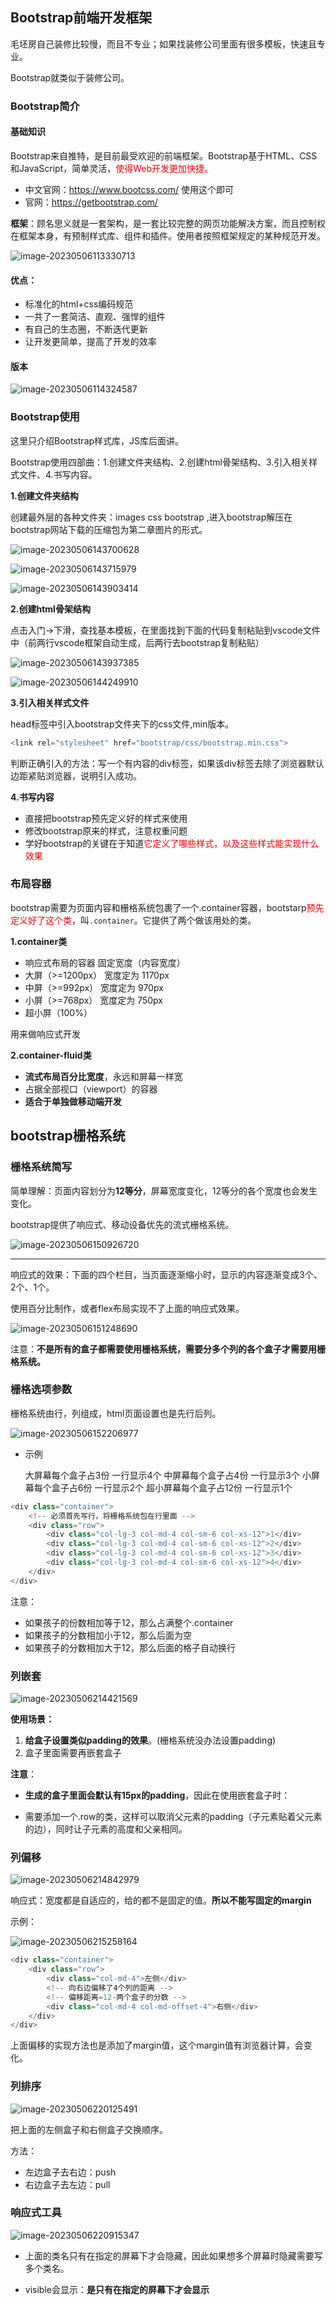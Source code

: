 ## Bootstrap前端开发框架

毛坯房自己装修比较慢，而且不专业；如果找装修公司里面有很多模板，快速且专业。

Bootstrap就类似于装修公司。

### Bootstrap简介

#### 基础知识

Bootstrap来自推特，是目前最受欢迎的前端框架。Bootstrap基于HTML、CSS和JavaScript，简单灵活，<font color=red>使得Web开发更加快捷。</font>

- 中文官网：https://www.bootcss.com/ 使用这个即可
- 官网：https://getbootstrap.com/

**框架**：顾名思义就是一套架构，是一套比较完整的网页功能解决方案，而且控制权在框架本身，有预制样式库、组件和插件。使用者按照框架规定的某种规范开发。

![image-20230506113330713](2023-05-06-boostrap.assets/image-20230506113330713.png)

#### 优点：

- 标准化的html+css编码规范
- 一共了一套简洁、直观、强悍的组件
- 有自己的生态圈，不断迭代更新
- 让开发更简单，提高了开发的效率

#### 版本

![image-20230506114324587](2023-05-06-boostrap.assets/image-20230506114324587.png)



### Bootstrap使用

这里只介绍Bootstrap样式库，JS库后面讲。

Bootstrap使用四部曲：1.创建文件夹结构、2.创建html骨架结构、3.引入相关样式文件、4.书写内容。

**1.创建文件夹结构**

创建最外层的各种文件夹：images css bootstrap ,进入bootstrap解压在bootstrap网站下载的压缩包为第二章图片的形式。

![image-20230506143700628](2023-05-06-Boostrap.assets/image-20230506143700628.png)

![image-20230506143715979](2023-05-06-Boostrap.assets/image-20230506143715979.png)

![image-20230506143903414](2023-05-06-Boostrap.assets/image-20230506143903414.png)

**2.创建html骨架结构**

点击入门→下滑，查找基本模板，在里面找到下面的代码复制粘贴到vscode文件中（前两行vscode框架自动生成，后两行去bootstrap复制粘贴）

![image-20230506143937385](2023-05-06-Boostrap.assets/image-20230506143937385.png)

 ![image-20230506144249910](2023-05-06-Boostrap.assets/image-20230506144249910.png)

**3.引入相关样式文件**

head标签中引入bootstrap文件夹下的css文件,min版本。

```javascript
<link rel="stylesheet" href="bootstrap/css/bootstrap.min.css">
```

判断正确引入的方法：写一个有内容的div标签，如果该div标签去除了浏览器默认边距紧贴浏览器，说明引入成功。

**4.书写内容**

- 直接把bootstrap预先定义好的样式来使用
- 修改bootstrap原来的样式，注意权重问题
- 学好bootstrap的关键在于知道<font color=red>它定义了哪些样式，以及这些样式能实现什么效果</font>

### 布局容器

bootstrap需要为页面内容和栅格系统包裹了一个.container容器，bootstarp<font color=red>预先定义好了这个类</font>，叫`.container`。它提供了两个做该用处的类。

**1.container类**

- 响应式布局的容器       固定宽度（内容宽度）
- 大屏（>=1200px）     宽度定为 1170px
- 中屏（>=992px）       宽度定为 970px
- 小屏（>=768px）       宽度定为 750px
- 超小屏（100%）  

用来做响应式开发

**2.container-fluid类**

- **流式布局百分比宽度**，永远和屏幕一样宽
- 占据全部视口（viewport）的容器
- **适合于单独做移动端开发**

## bootstrap栅格系统

### 栅格系统简写

简单理解：页面内容划分为**12等分**，屏幕宽度变化，12等分的各个宽度也会发生变化。

bootstrap提供了响应式、移动设备优先的流式栅格系统。

![image-20230506150926720](2023-05-06-Boostrap.assets/image-20230506150926720.png)

---

响应式的效果：下面的四个栏目，当页面逐渐缩小时，显示的内容逐渐变成3个、2个、1个。

使用百分比制作，或者flex布局实现不了上面的响应式效果。

![image-20230506151248690](2023-05-06-Boostrap.assets/image-20230506151248690.png)

注意：**不是所有的盒子都需要使用栅格系统，需要分多个列的各个盒子才需要用栅格系统。**

### 栅格选项参数

栅格系统由行，列组成，html页面设置也是先行后列。

![image-20230506152206977](2023-05-06-Boostrap.assets/image-20230506152206977.png)

- 示例

  大屏幕每个盒子占3份    一行显示4个 
  中屏幕每个盒子占4份    一行显示3个
  小屏幕每个盒子占6份    一行显示2个 
  超小屏幕每个盒子占12份 一行显示1个 

```javascript
<div class="container">
    <!-- 必须首先写行，将栅格系统包在行里面 -->
    <div class="row">
        <div class="col-lg-3 col-md-4 col-sm-6 col-xs-12">1</div>
        <div class="col-lg-3 col-md-4 col-sm-6 col-xs-12">2</div>
        <div class="col-lg-3 col-md-4 col-sm-6 col-xs-12">3</div>
        <div class="col-lg-3 col-md-4 col-sm-6 col-xs-12">4</div>
    </div>
</div>
```

注意：

- 如果孩子的份数相加等于12，那么占满整个.container
- 如果孩子的分数相加小于12，那么后面为空
- 如果孩子的分数相加大于12，那么后面的格子自动换行

### 列嵌套

![image-20230506214421569](2023-05-06-Boostrap.assets/image-20230506214421569.png)

**使用场景：**

1. **给盒子设置类似padding的效果**。(栅格系统没办法设置padding)
2. 盒子里面需要再嵌套盒子

**注意**：

- **生成的盒子里面会默认有15px的padding**，因此在使用嵌套盒子时：

- 需要添加一个.row的类，这样可以取消父元素的padding（子元素贴着父元素的边），同时让子元素的高度和父亲相同。

### 列偏移

![image-20230506214842979](2023-05-06-Boostrap.assets/image-20230506214842979.png)

响应式：宽度都是自适应的，给的都不是固定的值。**所以不能写固定的margin**

示例：

![image-20230506215258164](2023-05-06-Boostrap.assets/image-20230506215258164.png)

```javascript
<div class="container">
    <div class="row">
        <div class="col-md-4">左侧</div>
		<!-- 向右边偏移了4个列的距离 -->
		<!-- 偏移距离=12-两个盒子的分数 -->
        <div class="col-md-4 col-md-offset-4">右侧</div> 
    </div>
</div>
```

上面偏移的实现方法也是添加了margin值，这个margin值有浏览器计算，会变化。

### 列排序

![image-20230506220125491](2023-05-06-Boostrap.assets/image-20230506220125491.png)

把上面的左侧盒子和右侧盒子交换顺序。

方法：

- 左边盒子去右边：push
- 右边盒子去左边：pull

### 响应式工具

![image-20230506220915347](2023-05-06-Boostrap.assets/image-20230506220915347.png)

- 上面的类名只有在指定的屏幕下才会隐藏，因此如果想多个屏幕时隐藏需要写多个类名。

- visible会显示：**是只有在指定的屏幕下才会显示**




